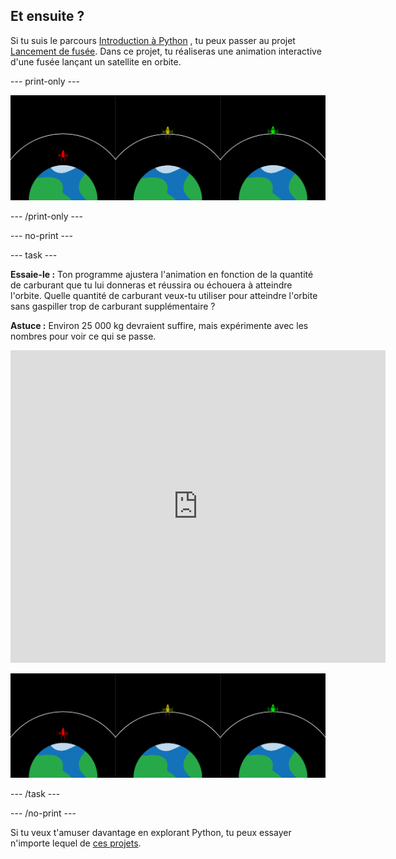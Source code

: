 ## Et ensuite ?

Si tu suis le parcours [Introduction à Python](https://projects.raspberrypi.org/en/raspberrypi/python-intro) , tu peux passer au projet [Lancement de fusée](https://projects.raspberrypi.org/en/projects/rocket-launch). Dans ce projet, tu réaliseras une animation interactive d'une fusée lançant un satellite en orbite.

--- print-only ---

![Projet de lancement de fusée.](images/showcase_rocket.png)

--- /print-only ---

--- no-print ---

--- task ---

**Essaie-le :** Ton programme ajustera l'animation en fonction de la quantité de carburant que tu lui donneras et réussira ou échouera à atteindre l'orbite. Quelle quantité de carburant veux-tu utiliser pour atteindre l'orbite sans gaspiller trop de carburant supplémentaire ?

**Astuce :** Environ 25 000 kg devraient suffire, mais expérimente avec les nombres pour voir ce qui se passe.

<iframe src="https://trinket.io/embed/python/622b4dd113?outputOnly=true&start=result" width="600" height="500" frameborder="0" marginwidth="0" marginheight="0" allowfullscreen>
</iframe>

![Projet de lancement de fusée](images/showcase_rocket.png)

--- /task ---

--- /no-print ---

Si tu veux t'amuser davantage en explorant Python, tu peux essayer n'importe lequel de [ces projets](https://projects.raspberrypi.org/en/projects?software%5B%5D=python).



